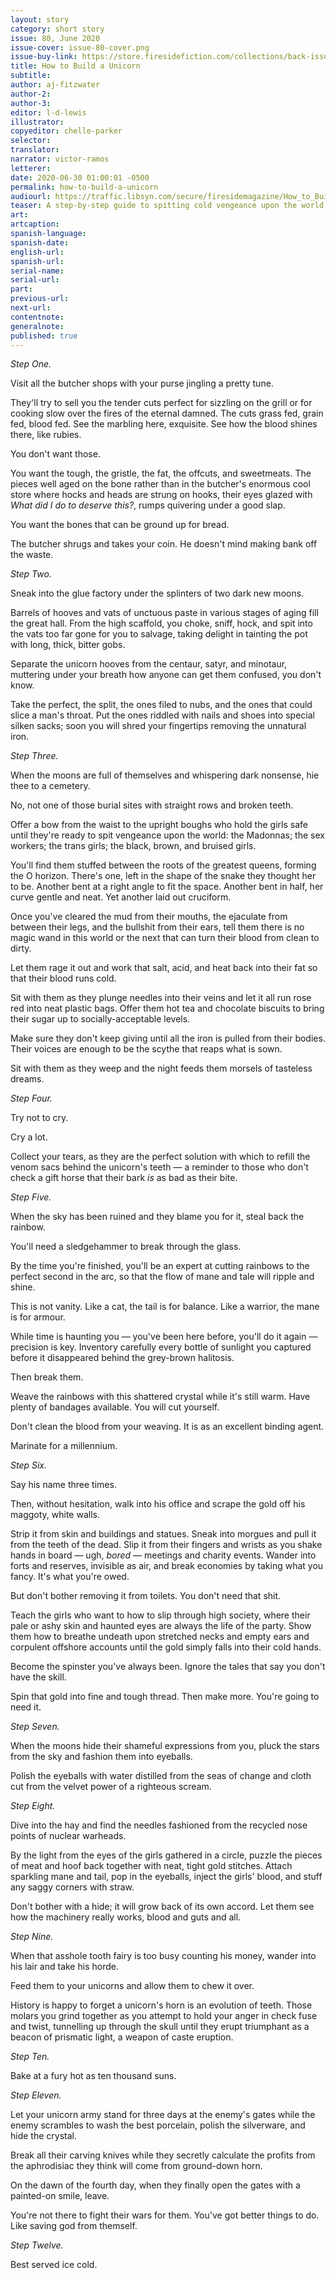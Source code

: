 ```yaml
---
layout: story
category: short story
issue: 80, June 2020
issue-cover: issue-80-cover.png
issue-buy-link: https://store.firesidefiction.com/collections/back-issues/products/fireside-magazine-issue-80-june-2020
title: How to Build a Unicorn
subtitle:
author: aj-fitzwater
author-2:
author-3:
editor: l-d-lewis
illustrator:
copyeditor: chelle-parker
selector:
translator:
narrator: victor-ramos
letterer:
date: 2020-06-30 01:00:01 -0500
permalink: how-to-build-a-unicorn
audiourl: https://traffic.libsyn.com/secure/firesidemagazine/How_to_Build_a_Unicorn.mp3
teaser: A step-by-step guide to spitting cold vengeance upon the world.
art:
artcaption:
spanish-language:
spanish-date:
english-url:
spanish-url:
serial-name:
serial-url:
part:
previous-url:
next-url:
contentnote:
generalnote:
published: true
---
```



_Step One._

Visit all the butcher shops with your purse jingling a pretty tune.

They'll try to sell you the tender cuts perfect for sizzling on the grill or for cooking slow over the fires of the eternal damned. The cuts grass fed, grain fed, blood fed. See the marbling here, exquisite. See how the blood shines there, like rubies.

You don't want those.

You want the tough, the gristle, the fat, the offcuts, and sweetmeats. The pieces well aged on the bone rather than in the butcher's enormous cool store where hocks and heads are strung on hooks, their eyes glazed with _What did I do to deserve this?_, rumps quivering under a good slap.

You want the bones that can be ground up for bread.

The butcher shrugs and takes your coin. He doesn't mind making bank off the waste.



_Step Two._

Sneak into the glue factory under the splinters of two dark new moons.

Barrels of hooves and vats of unctuous paste in various stages of aging fill the great hall. From the high scaffold, you choke, sniff, hock, and spit into the vats too far gone for you to salvage, taking delight in tainting the pot with long, thick, bitter gobs.

Separate the unicorn hooves from the centaur, satyr, and minotaur, muttering under your breath how anyone can get them confused, you don't know.

Take the perfect, the split, the ones filed to nubs, and the ones that could slice a man's throat. Put the ones riddled with nails and shoes into special silken sacks; soon you will shred your fingertips removing the unnatural iron.





_Step Three._

When the moons are full of themselves and whispering dark nonsense, hie thee to a cemetery.

No, not one of those burial sites with straight rows and broken teeth.

Offer a bow from the waist to the upright boughs who hold the girls safe until they're ready to spit vengeance upon the world: the Madonnas; the sex workers; the trans girls; the black, brown, and bruised girls.

You'll find them stuffed between the roots of the greatest queens, forming the O horizon. There's one, left in the shape of the snake they thought her to be. Another bent at a right angle to fit the space. Another bent in half, her curve gentle and neat. Yet another laid out cruciform.

Once you've cleared the mud from their mouths, the ejaculate from between their legs, and the bullshit from their ears, tell them there is no magic wand in this world or the next that can turn their blood from clean to dirty.

Let them rage it out and work that salt, acid, and heat back into their fat so that their blood runs cold.

Sit with them as they plunge needles into their veins and let it all run rose red into neat plastic bags. Offer them hot tea and chocolate biscuits to bring their sugar up to socially-acceptable levels.

Make sure they don't keep giving until all the iron is pulled from their bodies. Their voices are enough to be the scythe that reaps what is sown.

Sit with them as they weep and the night feeds them morsels of tasteless dreams.



_Step Four._

Try not to cry.

Cry a lot.

Collect your tears, as they are the perfect solution with which to refill the venom sacs behind the unicorn's teeth — a reminder to those who don't check a gift horse that their bark _is_ as bad as their bite.



_Step Five._

When the sky has been ruined and they blame you for it, steal back the rainbow.

You'll need a sledgehammer to break through the glass.

By the time you're finished, you'll be an expert at cutting rainbows to the perfect second in the arc, so that the flow of mane and tale will ripple and shine.

This is not vanity. Like a cat, the tail is for balance. Like a warrior, the mane is for armour.

While time is haunting you — you've been here before, you'll do it again — precision is key. Inventory carefully every bottle of sunlight you captured before it disappeared behind the grey-brown halitosis.

Then break them.

Weave the rainbows with this shattered crystal while it's still warm. Have plenty of bandages available. You will cut yourself.

Don't clean the blood from your weaving. It is as an excellent binding agent.

Marinate for a millennium.



_Step Six._

Say his name three times.

Then, without hesitation, walk into his office and scrape the gold off his maggoty, white walls.

Strip it from skin and buildings and statues. Sneak into morgues and pull it from the teeth of the dead. Slip it from their fingers and wrists as you shake hands in board — ugh, _bored_ — meetings and charity events. Wander into forts and reserves, invisible as air, and break economies by taking what you fancy. It's what you're owed.

But don't bother removing it from toilets. You don't need that shit.

Teach the girls who want to how to slip through high society, where their pale or ashy skin and haunted eyes are always the life of the party. Show them how to breathe undeath upon stretched necks and empty ears and corpulent offshore accounts until the gold simply falls into their cold hands.

Become the spinster you've always been. Ignore the tales that say you don't have the skill.

Spin that gold into fine and tough thread. Then make more. You're going to need it.



_Step Seven._

When the moons hide their shameful expressions from you, pluck the stars from the sky and fashion them into eyeballs.

Polish the eyeballs with water distilled from the seas of change and cloth cut from the velvet power of a righteous scream.



_Step Eight._

Dive into the hay and find the needles fashioned from the recycled nose points of nuclear warheads.

By the light from the eyes of the girls gathered in a circle, puzzle the pieces of meat and hoof back together with neat, tight gold stitches. Attach sparkling mane and tail, pop in the eyeballs, inject the girls' blood, and stuff any saggy corners with straw.

Don't bother with a hide; it will grow back of its own accord. Let them see how the machinery really works, blood and guts and all.



_Step Nine._

When that asshole tooth fairy is too busy counting his money, wander into his lair and take his horde.

Feed them to your unicorns and allow them to chew it over.

History is happy to forget a unicorn's horn is an evolution of teeth. Those molars you grind together as you attempt to hold your anger in check fuse and twist, tunnelling up through the skull until they erupt triumphant as a beacon of prismatic light, a weapon of caste eruption.



_Step Ten._

Bake at a fury hot as ten thousand suns.



_Step Eleven._

Let your unicorn army stand for three days at the enemy's gates while the enemy scrambles to wash the best porcelain, polish the silverware, and hide the crystal.

Break all their carving knives while they secretly calculate the profits from the aphrodisiac they think will come from ground-down horn.

On the dawn of the fourth day, when they finally open the gates with a painted-on smile, leave.

You're not there to fight their wars for them. You've got better things to do. Like saving god from themself.



_Step Twelve._

Best served ice cold.
